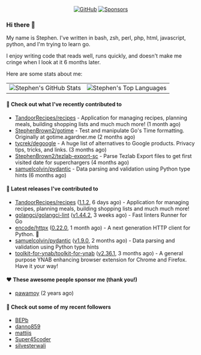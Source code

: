 <p align="center">
    <a href="https://github.com/StephenBrown2"><img src="https://img.shields.io/github/followers/StephenBrown2.svg?label=GitHub&style=social" alt="GitHub"></a>
    <a href="https://github.com/sponsors/StephenBrown2"><img src="https://img.shields.io/badge/Sponsors--_.svg?style=social&logo=github&logoColor=EA4AAA" alt="Sponsors"></a>
</p>

### Hi there 👋

My name is Stephen. I've written in bash, zsh, perl, php, html, javascript, python, and I'm trying to learn go.

I enjoy writing code that reads well, runs quickly, and doesn't make me cringe when I look at it 6 months later.

Here are some stats about me:

|     |     |
| --- | --- |
| ![Stephen's GitHub Stats](https://github-readme-stats.vercel.app/api?username=StephenBrown2&show_icons=true&count_private=true) | ![Stephen's Top Languages](https://github-readme-stats.vercel.app/api/top-langs/?username=StephenBrown2&layout=compact) |

#### 👷 Check out what I've recently contributed to

- [TandoorRecipes/recipes](https://github.com/TandoorRecipes/recipes) - Application for managing recipes, planning meals, building shopping lists and much much more! (1 month ago)
- [StephenBrown2/gotime](https://github.com/StephenBrown2/gotime) - Test and manipulate Go&#39;s Time formatting. Originally at gotime.agardner.me (2 months ago)
- [tycrek/degoogle](https://github.com/tycrek/degoogle) - A huge list of alternatives to Google products. Privacy tips, tricks, and links. (3 months ago)
- [StephenBrown2/tezlab-export-sc](https://github.com/StephenBrown2/tezlab-export-sc) - Parse Tezlab Export files to get first visited date for superchargers (4 months ago)
- [samuelcolvin/pydantic](https://github.com/samuelcolvin/pydantic) - Data parsing and validation using Python type hints (6 months ago)



#### 🔭 Latest releases I've contributed to

- [TandoorRecipes/recipes](https://github.com/TandoorRecipes/recipes) ([1.1.2](https://github.com/TandoorRecipes/recipes/releases/tag/1.1.2), 6 days ago) - Application for managing recipes, planning meals, building shopping lists and much much more!
- [golangci/golangci-lint](https://github.com/golangci/golangci-lint) ([v1.44.2](https://github.com/golangci/golangci-lint/releases/tag/v1.44.2), 3 weeks ago) - Fast linters Runner for Go
- [encode/httpx](https://github.com/encode/httpx) ([0.22.0](https://github.com/encode/httpx/releases/tag/0.22.0), 1 month ago) - A next generation HTTP client for Python. 🦋
- [samuelcolvin/pydantic](https://github.com/samuelcolvin/pydantic) ([v1.9.0](https://github.com/samuelcolvin/pydantic/releases/tag/v1.9.0), 2 months ago) - Data parsing and validation using Python type hints
- [toolkit-for-ynab/toolkit-for-ynab](https://github.com/toolkit-for-ynab/toolkit-for-ynab) ([v2.36.1](https://github.com/toolkit-for-ynab/toolkit-for-ynab/releases/tag/v2.36.1), 3 months ago) - A general purpose YNAB enhancing browser extension for Chrome and Firefox. Have it your way!

#### ❤️ These awesome people sponsor me (thank you!)

- [pawamoy](https://github.com/pawamoy) (2 years ago)

#### 👯 Check out some of my recent followers

- [BEPb](https://github.com/BEPb)
- [danno859](https://github.com/danno859)
- [mattijs](https://github.com/mattijs)
- [Super45coder](https://github.com/Super45coder)
- [silvesterwali](https://github.com/silvesterwali)


